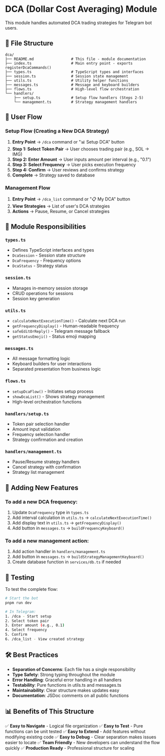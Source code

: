 # DCA (Dollar Cost Averaging) Module

This module handles automated DCA trading strategies for Telegram bot users.

## 📁 File Structure

```
dca/
├── README.md                 # This file - module documentation
├── index.ts                  # Main entry point - exports registerDcaCommands()
├── types.ts                  # TypeScript types and interfaces
├── session.ts                # Session state management
├── utils.ts                  # Utility helper functions
├── messages.ts               # Message and keyboard builders
├── flows.ts                  # High-level flow orchestration
└── handlers/
    ├── setup.ts              # Setup flow handlers (Steps 2-5)
    └── management.ts         # Strategy management handlers
```

## 🎯 User Flow

### Setup Flow (Creating a New DCA Strategy)

1. **Entry Point** → `/dca` command or "📊 Setup DCA" button
2. **Step 1: Select Token Pair** → User chooses trading pair (e.g., SOL → IMG)
3. **Step 2: Enter Amount** → User inputs amount per interval (e.g., "0.1")
4. **Step 3: Select Frequency** → User picks execution frequency
5. **Step 4: Confirm** → User reviews and confirms strategy
6. **Complete** → Strategy saved to database

### Management Flow

1. **Entry Point** → `/dca_list` command or "📋 My DCA" button
2. **View Strategies** → List of user's DCA strategies
3. **Actions** → Pause, Resume, or Cancel strategies

## 📝 Module Responsibilities

### `types.ts`
- Defines TypeScript interfaces and types
- `DcaSession` - Session state structure
- `DcaFrequency` - Frequency options
- `DcaStatus` - Strategy status

### `session.ts`
- Manages in-memory session storage
- CRUD operations for sessions
- Session key generation

### `utils.ts`
- `calculateNextExecutionTime()` - Calculate next DCA run
- `getFrequencyDisplay()` - Human-readable frequency
- `safeEditOrReply()` - Telegram message fallback
- `getStatusEmoji()` - Status emoji mapping

### `messages.ts`
- All message formatting logic
- Keyboard builders for user interactions
- Separated presentation from business logic

### `flows.ts`
- `setupDcaFlow()` - Initiates setup process
- `showDcaList()` - Shows strategy management
- High-level orchestration functions

### `handlers/setup.ts`
- Token pair selection handler
- Amount input validation
- Frequency selection handler
- Strategy confirmation and creation

### `handlers/management.ts`
- Pause/Resume strategy handlers
- Cancel strategy with confirmation
- Strategy list management

## 🔧 Adding New Features

### To add a new DCA frequency:
1. Update `DcaFrequency` type in `types.ts`
2. Add interval calculation in `utils.ts` → `calculateNextExecutionTime()`
3. Add display text in `utils.ts` → `getFrequencyDisplay()`
4. Add button in `messages.ts` → `buildFrequencyKeyboard()`

### To add a new management action:
1. Add action handler in `handlers/management.ts`
2. Add button in `messages.ts` → `buildStrategyManagementKeyboard()`
3. Create database function in `services/db.ts` if needed

## 🧪 Testing

To test the complete flow:

```bash
# Start the bot
pnpm run dev

# In Telegram:
1. /dca - Start setup
2. Select token pair
3. Enter amount (e.g., 0.1)
4. Select frequency
5. Confirm
6. /dca_list - View created strategy
```

## 🛠️ Best Practices

- **Separation of Concerns**: Each file has a single responsibility
- **Type Safety**: Strong typing throughout the module
- **Error Handling**: Graceful error handling in all handlers
- **Testability**: Pure functions in utils.ts and messages.ts
- **Maintainability**: Clear structure makes updates easy
- **Documentation**: JSDoc comments on all public functions

## 📊 Benefits of This Structure

✅ **Easy to Navigate** - Logical file organization
✅ **Easy to Test** - Pure functions can be unit tested
✅ **Easy to Extend** - Add features without modifying existing code
✅ **Easy to Debug** - Clear separation makes issues easier to locate
✅ **Team Friendly** - New developers can understand the flow quickly
✅ **Production Ready** - Professional structure for scaling
